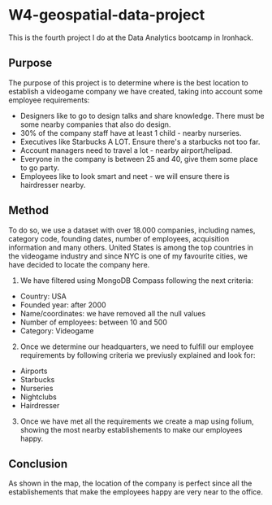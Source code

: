 # W4-geospatial-data-project

This is the fourth project I do at the Data Analytics bootcamp in Ironhack.

## Purpose
The purpose of this project is to determine where is the best location to establish a videogame company we have created, taking into account some employee requirements:
- Designers like to go to design talks and share knowledge. There must be some nearby companies that also do design.
- 30% of the company staff have at least 1 child - nearby nurseries.
- Executives like Starbucks A LOT. Ensure there's a starbucks not too far.
- Account managers need to travel a lot - nearby airport/helipad.
- Everyone in the company is between 25 and 40, give them some place to go party.
- Employees like to look smart and neet - we will ensure there is hairdresser nearby.

## Method
To do so, we use a dataset with over 18.000 companies, including names, category code, founding dates, number of employees, acquisition information and many others.
United States is among the top countries in the videogame industry and since NYC is one of my favourite cities, we have decided to locate the company here.
1. We have filtered using MongoDB Compass following the next criteria:
- Country: USA
- Founded year: after 2000
- Name/coordinates: we have removed all the null values
- Number of employees: between 10 and 500
- Category: Videogame

2. Once we determine our headquarters, we need to fulfill our employee requirements by following criteria we previusly explained and look for:
- Airports
- Starbucks
- Nurseries
- Nightclubs
- Hairdresser

3. Once we have met all the requirements we create a map using folium, showing the most nearby establishements to make our employees happy.

## Conclusion
As shown in the map, the location of the company is perfect since all the establishements that make the employees happy are very near to the office.